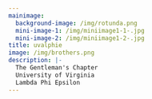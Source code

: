 ```yaml
---
mainimage:
  background-image: /img/rotunda.png
  mini-image-1: /img/miniimage1-1-.jpg
  mini-image-2: /img/miniimage1-2-.jpg
title: uvalphie
image: /img/brothers.png
description: |-
  The Gentleman's Chapter
  University of Virginia
  Lambda Phi Epsilon
---
```

